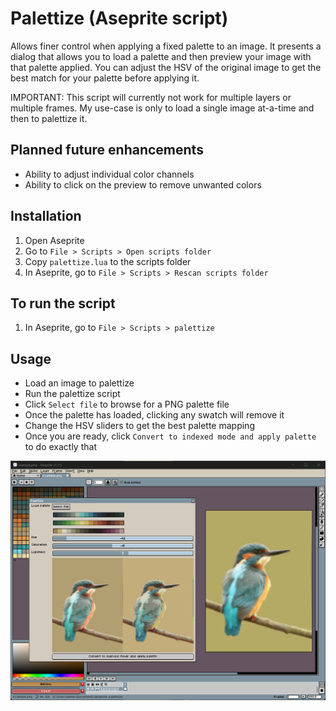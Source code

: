 # Palettize (Aseprite script)

Allows finer control when applying a fixed palette to an image. It presents a dialog that allows you to load a palette and then preview your image with that palette applied. You can adjust the HSV of the original image to get the best match for your palette before applying it.

IMPORTANT: This script will currently not work for multiple layers or multiple frames. My use-case is only to load a single image at-a-time and then to palettize it.

## Planned future enhancements

- Ability to adjust individual color channels
- Ability to click on the preview to remove unwanted colors

## Installation

1. Open Aseprite
2. Go to `File > Scripts > Open scripts folder`
3. Copy `palettize.lua` to the scripts folder
4. In Aseprite, go to `File > Scripts > Rescan scripts folder`

## To run the script

1. In Aseprite, go to `File > Scripts > palettize`

## Usage

- Load an image to palettize
- Run the palettize script
- Click `Select file` to browse for a PNG palette file
- Once the palette has loaded, clicking any swatch will remove it
- Change the HSV sliders to get the best palette mapping
- Once you are ready, click `Convert to indexed mode and apply palette` to do exactly that

![screenshot](screenshot.png)
